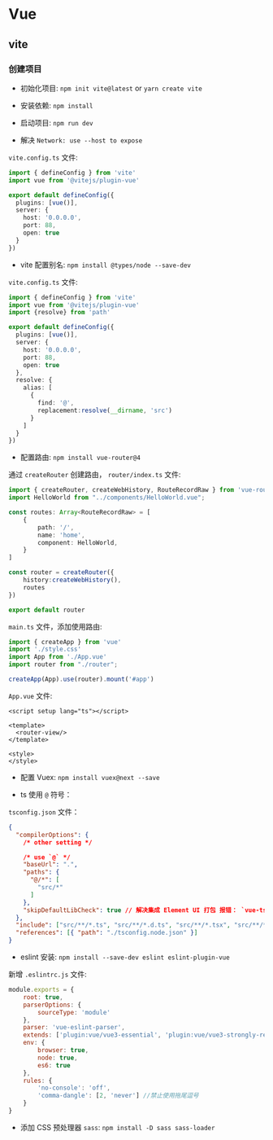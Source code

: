 # Vue

## vite

### 创建项目

* 初始化项目: `npm init vite@latest` or `yarn create vite`

* 安装依赖: `npm install`

* 启动项目: `npm run dev`

* 解决 `Network: use --host to expose`

`vite.config.ts` 文件:
```typescript
import { defineConfig } from 'vite'
import vue from '@vitejs/plugin-vue'

export default defineConfig({
  plugins: [vue()],
  server: {
    host: '0.0.0.0',
    port: 88,
    open: true
  }
})
```

* vite 配置别名: `npm install @types/node --save-dev`

`vite.config.ts` 文件:
```typescript
import { defineConfig } from 'vite'
import vue from '@vitejs/plugin-vue'
import {resolve} from 'path'

export default defineConfig({
  plugins: [vue()],
  server: {
    host: '0.0.0.0',
    port: 88,
    open: true
  },
  resolve: {
    alias: [
      {
        find: '@',
        replacement:resolve(__dirname, 'src')
      }
    ]
  }
})
```

* 配置路由: `npm install vue-router@4`

通过 `createRouter` 创建路由， `router/index.ts` 文件:
```typescript
import { createRouter, createWebHistory, RouteRecordRaw } from 'vue-router'
import HelloWorld from "../components/HelloWorld.vue";

const routes: Array<RouteRecordRaw> = [
    {
        path: '/',
        name: 'home',
        component: HelloWorld,
    }
]

const router = createRouter({
    history:createWebHistory(),
    routes
})

export default router
```

`main.ts` 文件，添加使用路由:
```typescript
import { createApp } from 'vue'
import './style.css'
import App from './App.vue'
import router from "./router";

createApp(App).use(router).mount('#app')
```

`App.vue` 文件:
```vue
<script setup lang="ts"></script>

<template>
  <router-view/>
</template>

<style>
</style>
```

* 配置 Vuex: `npm install vuex@next --save`

* ts 使用 `@` 符号：

`tsconfig.json` 文件：
```json
{
  "compilerOptions": {
    /* other setting */

    /* use `@` */
    "baseUrl": ".",
    "paths": {
      "@/*": [
        "src/*"
      ]
    },
    "skipDefaultLibCheck": true // 解决集成 Element UI 打包 报错： `vue-tsc --noEmit && vite build`
  },
  "include": ["src/**/*.ts", "src/**/*.d.ts", "src/**/*.tsx", "src/**/*.vue"],
  "references": [{ "path": "./tsconfig.node.json" }]
}

```

* eslint 安装: `npm install --save-dev eslint eslint-plugin-vue`

新增 `.eslintrc.js` 文件:
```js
module.exports = {
    root: true,
    parserOptions: {
        sourceType: 'module'
    },
    parser: 'vue-eslint-parser',
    extends: ['plugin:vue/vue3-essential', 'plugin:vue/vue3-strongly-recommended', 'plugin:vue/vue3-recommended'],
    env: {
        browser: true,
        node: true,
        es6: true
    },
    rules: {
        'no-console': 'off',
        'comma-dangle': [2, 'never'] //禁止使用拖尾逗号
    }
}
```

* 添加 CSS 预处理器 `sass`: `npm install -D sass sass-loader`
